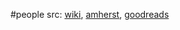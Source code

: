 #people 
src: [wiki](https://en.wikipedia.org/wiki/Jonathan_Westphal), [amherst](https://www.amherst.edu/academiclife/departments/philosophy/events/archive/2007-2008/westphal), [goodreads](https://www.goodreads.com/author/show/299508.Jonathan_Westphal) 

